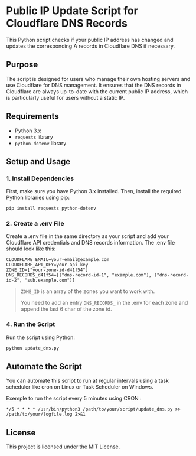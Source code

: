 # Public IP Update Script for Cloudflare DNS Records

This Python script checks if your public IP address has changed and updates the corresponding A records in Cloudflare DNS if necessary.

## Purpose

The script is designed for users who manage their own hosting servers and use Cloudflare for DNS management. It ensures that the DNS records in Cloudflare are always up-to-date with the current public IP address, which is particularly useful for users without a static IP.

## Requirements

- Python 3.x
- `requests` library
- `python-dotenv` library

## Setup and Usage

### 1. Install Dependencies

First, make sure you have Python 3.x installed. Then, install the required Python libraries using pip:

```sh
pip install requests python-dotenv
```

### 2. Create a .env File
Create a .env file in the same directory as your script and add your Cloudflare API credentials and DNS records information. The .env file should look like this:

```env
CLOUDFLARE_EMAIL=your-email@example.com
CLOUDFLARE_API_KEY=your-api-key
ZONE_ID=["your-zone-id-d41f54"]
DNS_RECORDS_d41f54=[("dns-record-id-1", "example.com"), ("dns-record-id-2", "sub.example.com")]
```
> `ZOME_ID` is an array of the zones you want to work with.
>
> You need to add an entry `DNS_RECORDS_` in the .env for each zone and append the last 6 char of the zone id.

### 4. Run the Script
Run the script using Python:

```sh
python update_dns.py
```

## Automate the Script

You can automate this script to run at regular intervals using a task scheduler like cron on Linux or Task Scheduler on Windows.

Exemple to run the script every 5 minutes using CRON :
```
*/5 * * * * /usr/bin/python3 /path/to/your/script/update_dns.py >> /path/to/your/logfile.log 2>&1
```

## License
This project is licensed under the MIT License.
